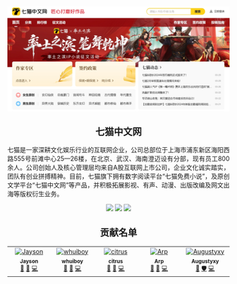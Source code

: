 <p align="center">
 <img width="700px" src="./repofiles/‌‌‌Cover.png" align="center" alt="GitHub Readme Stats" />
 <h2 align="center">七猫中文网</h2>
 <p align="justify">七猫是一家深耕文化娱乐行业的互联网企业，公司总部位于上海市浦东新区海阳西路555号前滩中心25—26楼，在北京、武汉、海南澄迈设有分部，现有员工800余人。公司创始人及核心管理层均来自A股互联网上市公司，企业文化诚实踏实，团队有创业拼搏精神。目前，七猫旗下拥有数字阅读平台“七猫免费小说”，及原创文学平台“七猫中文网”等产品，并积极拓展影视、有声、动漫、出版改编及网文出海等版权衍生业务。</p>
 <p align="center">
	<img  src="https://img.shields.io/github/license/Team3Test/7Cat?style=flat-square" />
    <img  src="https://img.shields.io/github/last-commit/Team3Test/7Cat?style=flat-square" />
    <img  src="https://img.shields.io/github/stars/Team3Test/7Cat?style=flat-square" />
    
 </p>
</p>

<h2 align="center">贡献名单</h2>

<!-- ALL-CONTRIBUTORS-LIST:START - Do not remove or modify this section -->
<!-- prettier-ignore-start -->
<!-- markdownlint-disable -->
<table align="center">
  <tbody>
    <tr>
      <td align="center" valign="top" width="14.28%"><a href="https://github.com/realjayson"><img src="https://avatars.githubusercontent.com/u/154860889?v=4?s=100" width="100px;" alt="Jayson"/><br /><sub><b>Jayson</b></sub></a><br /><a href="#maintenance-realjayson" title="Maintenance">🚧</a> <a href="https://github.com/Team3Test/7Cat/commits?author=realjayson" title="Documentation">📖</a> <a href="https://github.com/Team3Test/7Cat/commits?author=realjayson" title="Code">💻</a></td>
      <td align="center" valign="top" width="14.28%"><a href="https://github.com/whuiboy"><img src="https://avatars.githubusercontent.com/u/165365232?v=4?s=100" width="100px;" alt="whuiboy"/><br /><sub><b>whuiboy</b></sub></a><br /><a href="#maintenance-whuiboy" title="Maintenance">🚧</a> <a href="https://github.com/Team3Test/7Cat/issues?q=author%3Awhuiboy" title="Bug reports">🐛</a> <a href="https://github.com/Team3Test/7Cat/commits?author=whuiboy" title="Code">💻</a></td>
      <td align="center" valign="top" width="14.28%"><a href="https://github.com/citrus73"><img src="https://avatars.githubusercontent.com/u/165360466?v=4?s=100" width="100px;" alt="citrus"/><br /><sub><b>citrus</b></sub></a><br /><a href="#maintenance-citrus73" title="Maintenance">🚧</a> <a href="#question-citrus73" title="Answering Questions">💬</a> <a href="https://github.com/Team3Test/7Cat/commits?author=citrus73" title="Code">💻</a></td>
      <td align="center" valign="top" width="14.28%"><a href="https://github.com/Arpwang"><img src="https://avatars.githubusercontent.com/u/165374219?v=4?s=100" width="100px;" alt="Arp"/><br /><sub><b>Arp</b></sub></a><br /><a href="#maintenance-Arpwang" title="Maintenance">🚧</a> <a href="#design-Arpwang" title="Design">🎨</a> <a href="https://github.com/Team3Test/7Cat/commits?author=Arpwang" title="Code">💻</a></td>
      <td align="center" valign="top" width="14.28%"><a href="https://github.com/Augustyxy"><img src="https://avatars.githubusercontent.com/u/165367686?v=4?s=100" width="100px;" alt="Augustyxy"/><br /><sub><b>Augustyxy</b></sub></a><br /><a href="#maintenance-Augustyxy" title="Maintenance">🚧</a> <a href="#security-Augustyxy" title="Security">🛡️</a> <a href="https://github.com/Team3Test/7Cat/commits?author=Augustyxy" title="Code">💻</a></td>
    </tr>
  </tbody>
</table>

<!-- markdownlint-restore -->
<!-- prettier-ignore-end -->

<!-- ALL-CONTRIBUTORS-LIST:END -->
